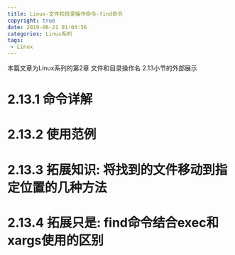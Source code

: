 ```yaml
---
title: Linux-文件和目录操作命令-find命令
copyright: true
date: 2019-06-21 01:04:56
categories: Linux系列
tags:
 - Linux
---
```


本篇文章为Linux系列的第2章 文件和目录操作名 2.13小节的外部展示

<!--more-->

# 2.13.1 命令详解

# 2.13.2 使用范例

# 2.13.3 拓展知识: 将找到的文件移动到指定位置的几种方法

# 2.13.4 拓展只是: find命令结合exec和xargs使用的区别

